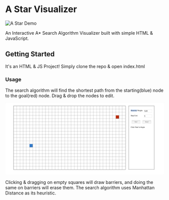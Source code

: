 # A Star Visualizer

![A Star Demo](demo/Demo1.gif)

An Interactive A* Search Algorithm Visualizer built with simple HTML & JavaScript.


## Getting Started

It's an HTML & JS Project! Simply clone the repo & open index.html


### Usage

The search algorithm will find the shortest path from the starting(blue) node to the goal(red) node. Drag & drop the nodes to edit.

![A Star Demo2](demo/Demo2.gif)

Clicking & dragging on empty squares will draw barriers, and doing the same on barriers will erase them. The search algorithm uses Manhattan Distance as its heuristic.
